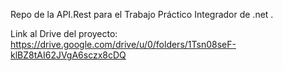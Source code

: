 Repo de la API.Rest para el Trabajo Práctico Integrador de .net .

Link al Drive del proyecto: https://drive.google.com/drive/u/0/folders/1Tsn08seF-klBZ8tAI62JVgA6sczx8cDQ
